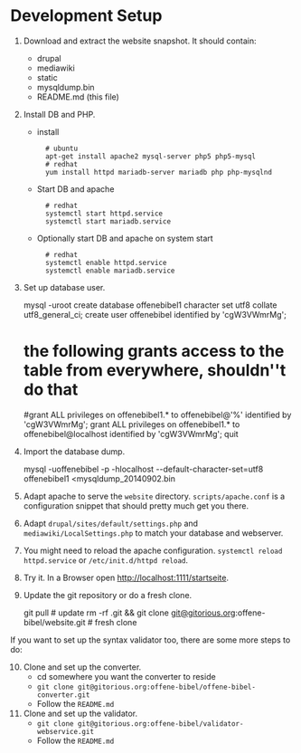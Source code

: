 Development Setup
=================

1. Download and extract the website snapshot. It should contain:
    - drupal
    - mediawiki
    - static
    - mysqldump.bin
    - README.md (this file)
2. Install DB and PHP.

    - install

            # ubuntu
            apt-get install apache2 mysql-server php5 php5-mysql
            # redhat
            yum install httpd mariadb-server mariadb php php-mysqlnd

    - Start DB and apache

            # redhat
            systemctl start httpd.service
            systemctl start mariadb.service

    - Optionally start DB and apache on system start
    
            # redhat
            systemctl enable httpd.service
            systemctl enable mariadb.service

3. Set up database user.

    mysql -uroot
    create database offenebibel1 character set utf8 collate utf8_general_ci;
    create user offenebibel identified by 'cgW3VWmrMg';
    # the following grants access to the table from everywhere, shouldn''t do that
    #grant ALL privileges on offenebibel1.* to offenebibel@'%' identified by 'cgW3VWmrMg';
    grant ALL privileges on offenebibel1.* to offenebibel@localhost identified by 'cgW3VWmrMg';
    quit

4. Import the database dump.

    mysql -uoffenebibel -p -hlocalhost --default-character-set=utf8 offenebibel1 <mysqldump_20140902.bin

5. Adapt apache to serve the `website` directory. `scripts/apache.conf` is a configuration snippet that should pretty much get you there.
6. Adapt `drupal/sites/default/settings.php` and `mediawiki/LocalSettings.php` to match your database and webserver.
7. You might need to reload the apache configuration. `systemctl reload httpd.service` or `/etc/init.d/httpd reload`.
8. Try it. In a Browser open <http://localhost:1111/startseite>.

9. Update the git repository or do a fresh clone.

    git pull # update
    rm -rf .git && git clone git@gitorious.org:offene-bibel/website.git # fresh clone


If you want to set up the syntax validator too, there are some more steps to do:

10. Clone and set up the converter.
    - cd somewhere you want the converter to reside
    - `git clone git@gitorious.org:offene-bibel/offene-bibel-converter.git`
    - Follow the `README.md`
11. Clone and set up the validator.
    - `git clone git@gitorious.org:offene-bibel/validator-webservice.git`
    - Follow the `README.md`

